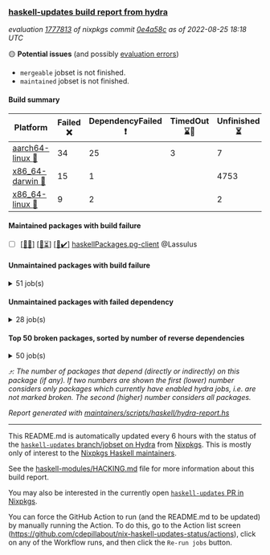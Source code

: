 ### [haskell-updates build report from hydra](https://hydra.nixos.org/jobset/nixpkgs/haskell-updates)
*evaluation [1777813](https://hydra.nixos.org/eval/1777813) of nixpkgs commit [0e4a58c](https://github.com/NixOS/nixpkgs/commits/0e4a58cba99d99ec7d25af75a5be0aee7c15b38f) as of 2022-08-25 18:18 UTC*

:yellow_circle: **Potential issues** (and possibly [evaluation errors](https://hydra.nixos.org/jobset/nixpkgs/haskell-updates))
  * `mergeable` jobset is not finished.
  * `maintained` jobset is not finished.

#### Build summary

 | Platform | Failed :x: | DependencyFailed :heavy_exclamation_mark: | TimedOut :hourglass::no_entry_sign: | Unfinished :hourglass_flowing_sand: | Success :heavy_check_mark: | 
 | --- | --- | --- | --- | --- | --- | 
 | [aarch64-linux :iphone:](https://hydra.nixos.org/eval/1777813?filter=.aarch64-linux) | 34 | 25 | 3 | 7 | 6588 | 
 | [x86_64-darwin :apple:](https://hydra.nixos.org/eval/1777813?filter=.x86_64-darwin) | 15 | 1 |  | 4753 | 1840 | 
 | [x86_64-linux :penguin:](https://hydra.nixos.org/eval/1777813?filter=.x86_64-linux) | 9 | 2 |  | 2 | 6686 | 
#### Maintained packages with build failure
- [ ] [[:iphone::x:]](https://hydra.nixos.org/build/188527251) [[:apple::hourglass_flowing_sand:]](https://hydra.nixos.org/build/188530100) [[:penguin::heavy_check_mark:]](https://hydra.nixos.org/build/188531224) [haskellPackages.pg-client](https://hydra.nixos.org/eval/1777813?filter=haskellPackages.pg-client) @Lassulus
#### Unmaintained packages with build failure
<details><summary>51 job(s) </summary>

- [ ] [[:iphone::x:]](https://hydra.nixos.org/build/188515515) [[:apple::hourglass_flowing_sand:]](https://hydra.nixos.org/build/188522489) [[:penguin::heavy_check_mark:]](https://hydra.nixos.org/build/188521894) [haskellPackages.OrderedBits](https://hydra.nixos.org/eval/1777813?filter=haskellPackages.OrderedBits)  :arrow_heading_up: 5 | 36
- [ ] [[:iphone::x:]](https://hydra.nixos.org/build/188515325) [[:apple::hourglass_flowing_sand:]](https://hydra.nixos.org/build/188530883) [[:penguin::heavy_check_mark:]](https://hydra.nixos.org/build/188527679) [haskellPackages.hw-json-simd](https://hydra.nixos.org/eval/1777813?filter=haskellPackages.hw-json-simd)  :arrow_heading_up: 4 | 8
- [ ] [[:iphone::x:]](https://hydra.nixos.org/build/188514012) [[:apple::hourglass_flowing_sand:]](https://hydra.nixos.org/build/188519423) [[:penguin::heavy_check_mark:]](https://hydra.nixos.org/build/188515617) [haskellPackages.hw-simd](https://hydra.nixos.org/eval/1777813?filter=haskellPackages.hw-simd)  :arrow_heading_up: 4 | 8
- [ ] [[:iphone::heavy_check_mark:]](https://hydra.nixos.org/build/188518583) [[:apple::hourglass_flowing_sand:]](https://hydra.nixos.org/build/188527593) [[:penguin::x:]](https://hydra.nixos.org/build/188525340) [haskellPackages.invertible](https://hydra.nixos.org/eval/1777813?filter=haskellPackages.invertible)  :arrow_heading_up: 2 | 5
- [ ] [[:iphone::x:]](https://hydra.nixos.org/build/188520558) [[:apple::hourglass_flowing_sand:]](https://hydra.nixos.org/build/188517775) [[:penguin::heavy_check_mark:]](https://hydra.nixos.org/build/188515773) [haskellPackages.factory](https://hydra.nixos.org/eval/1777813?filter=haskellPackages.factory)  :arrow_heading_up: 2 | 4
- [ ] [[:iphone::x:]](https://hydra.nixos.org/build/188523049) [[:apple::heavy_check_mark:]](https://hydra.nixos.org/build/188522389) [[:penguin::heavy_check_mark:]](https://hydra.nixos.org/build/188523927) [haskellPackages.long-double](https://hydra.nixos.org/eval/1777813?filter=haskellPackages.long-double)  :arrow_heading_up: 2 | 2
- [ ] [[:iphone::x:]](https://hydra.nixos.org/build/188521719) [[:apple::hourglass_flowing_sand:]](https://hydra.nixos.org/build/188513876) [[:penguin::heavy_check_mark:]](https://hydra.nixos.org/build/188524733) [haskellPackages.quic](https://hydra.nixos.org/eval/1777813?filter=haskellPackages.quic)  :arrow_heading_up: 2 | 2
- [ ] [[:iphone::x:]](https://hydra.nixos.org/build/188527672) [[:apple::heavy_check_mark:]](https://hydra.nixos.org/build/188520903) [[:penguin::heavy_check_mark:]](https://hydra.nixos.org/build/188514085) [haskellPackages.freetype2](https://hydra.nixos.org/eval/1777813?filter=haskellPackages.freetype2)  :arrow_heading_up: 1 | 8
- [ ] [[:iphone::x:]](https://hydra.nixos.org/build/188521576) [[:apple::hourglass_flowing_sand:]](https://hydra.nixos.org/build/188515315) [[:penguin::x:]](https://hydra.nixos.org/build/188530242) [haskellPackages.cabal-install-solver](https://hydra.nixos.org/eval/1777813?filter=haskellPackages.cabal-install-solver)  :arrow_heading_up: 1 | 1
- [ ] [[:iphone::x:]](https://hydra.nixos.org/build/188523548) [[:apple::hourglass_flowing_sand:]](https://hydra.nixos.org/build/188518576) [[:penguin::heavy_check_mark:]](https://hydra.nixos.org/build/188529066) [haskellPackages.easytensor](https://hydra.nixos.org/eval/1777813?filter=haskellPackages.easytensor)  :arrow_heading_up: 1 | 1
- [ ] [[:iphone::x:]](https://hydra.nixos.org/build/188531074) [[:apple::hourglass_flowing_sand:]](https://hydra.nixos.org/build/188524761) [[:penguin::heavy_check_mark:]](https://hydra.nixos.org/build/188516531) [haskellPackages.kazura-queue](https://hydra.nixos.org/eval/1777813?filter=haskellPackages.kazura-queue)  :arrow_heading_up: 1 | 1
- [ ] [[:iphone::x:]](https://hydra.nixos.org/build/188528592) [[:apple::heavy_check_mark:]](https://hydra.nixos.org/build/188525138) [[:penguin::heavy_check_mark:]](https://hydra.nixos.org/build/188527591) [haskellPackages.nlopt-haskell](https://hydra.nixos.org/eval/1777813?filter=haskellPackages.nlopt-haskell)  :arrow_heading_up: 1 | 1
- [ ] [[:iphone::heavy_check_mark:]](https://hydra.nixos.org/build/188525330) [[:apple::x:]](https://hydra.nixos.org/build/188522304) [[:penguin::heavy_check_mark:]](https://hydra.nixos.org/build/188515177) [haskellPackages.openal-ffi](https://hydra.nixos.org/eval/1777813?filter=haskellPackages.openal-ffi)  :arrow_heading_up: 1 | 1
- [ ] [[:iphone::x:]](https://hydra.nixos.org/build/188520063) [[:apple::hourglass_flowing_sand:]](https://hydra.nixos.org/build/188520961) [[:penguin::heavy_check_mark:]](https://hydra.nixos.org/build/188517390) [haskellPackages.swisstable](https://hydra.nixos.org/eval/1777813?filter=haskellPackages.swisstable)  :arrow_heading_up: 1 | 1
- [ ] [[:iphone::x:]](https://hydra.nixos.org/build/188523030) [[:apple::heavy_check_mark:]](https://hydra.nixos.org/build/188525504) [[:penguin::heavy_check_mark:]](https://hydra.nixos.org/build/188522045) [haskellPackages.unicode-properties](https://hydra.nixos.org/eval/1777813?filter=haskellPackages.unicode-properties)  :arrow_heading_up: 1 | 1
- [ ] [[:iphone::x:]](https://hydra.nixos.org/build/188512508) [[:apple::hourglass_flowing_sand:]](https://hydra.nixos.org/build/188528927) [[:penguin::heavy_check_mark:]](https://hydra.nixos.org/build/188526876) [haskellPackages.flatparse](https://hydra.nixos.org/eval/1777813?filter=haskellPackages.flatparse)  :arrow_heading_up: 0 | 7
- [ ] [[:iphone::heavy_check_mark:]](https://hydra.nixos.org/build/188520367) [[:apple::x:]](https://hydra.nixos.org/build/188526722) [[:penguin::heavy_check_mark:]](https://hydra.nixos.org/build/188517791) [haskellPackages.hmidi](https://hydra.nixos.org/eval/1777813?filter=haskellPackages.hmidi)  :arrow_heading_up: 0 | 4
- [ ] [[:iphone::x:]](https://hydra.nixos.org/build/188527633) [[:apple::hourglass_flowing_sand:]](https://hydra.nixos.org/build/188538652) [[:penguin::heavy_check_mark:]](https://hydra.nixos.org/build/188526929) [haskellPackages.json-rpc](https://hydra.nixos.org/eval/1777813?filter=haskellPackages.json-rpc)  :arrow_heading_up: 0 | 2
- [ ] [[:iphone::heavy_check_mark:]](https://hydra.nixos.org/build/188524996) [[:apple::x:]](https://hydra.nixos.org/build/188516402) [[:penguin::heavy_check_mark:]](https://hydra.nixos.org/build/188520922) [haskellPackages.huckleberry](https://hydra.nixos.org/eval/1777813?filter=haskellPackages.huckleberry)  :arrow_heading_up: 0 | 1
- [ ] [[:iphone::x:]](https://hydra.nixos.org/build/188530753) [[:apple::hourglass_flowing_sand:]](https://hydra.nixos.org/build/188520657) [[:penguin::heavy_check_mark:]](https://hydra.nixos.org/build/188523953) [haskellPackages.picosat](https://hydra.nixos.org/eval/1777813?filter=haskellPackages.picosat)  :arrow_heading_up: 0 | 1
- [ ] [[:iphone::heavy_check_mark:]](https://hydra.nixos.org/build/188521691) [[:apple::x:]](https://hydra.nixos.org/build/188522709) [[:penguin::heavy_check_mark:]](https://hydra.nixos.org/build/188512967) [haskellPackages.select](https://hydra.nixos.org/eval/1777813?filter=haskellPackages.select)  :arrow_heading_up: 0 | 1
- [ ] [[:iphone::x:]](https://hydra.nixos.org/build/188511577) [[:apple::hourglass_flowing_sand:]](https://hydra.nixos.org/build/188512377) [[:penguin::heavy_check_mark:]](https://hydra.nixos.org/build/188522781) [haskellPackages.HsASA](https://hydra.nixos.org/eval/1777813?filter=haskellPackages.HsASA) 
- [ ] [[:iphone::x:]](https://hydra.nixos.org/build/188527890) [[:apple::hourglass_flowing_sand:]](https://hydra.nixos.org/build/188519657) [[:penguin::x:]](https://hydra.nixos.org/build/188521528) [haskellPackages.aasam](https://hydra.nixos.org/eval/1777813?filter=haskellPackages.aasam) 
- [ ] [[:iphone::x:]](https://hydra.nixos.org/build/188511884) [[:apple::hourglass_flowing_sand:]](https://hydra.nixos.org/build/188514831) [[:penguin::heavy_check_mark:]](https://hydra.nixos.org/build/188516640) [haskellPackages.comfort-fftw](https://hydra.nixos.org/eval/1777813?filter=haskellPackages.comfort-fftw) 
- [ ] [[:iphone::x:]](https://hydra.nixos.org/build/188529500) [[:apple::hourglass_flowing_sand:]](https://hydra.nixos.org/build/188531659) [[:penguin::heavy_check_mark:]](https://hydra.nixos.org/build/188529055) [haskellPackages.ecta](https://hydra.nixos.org/eval/1777813?filter=haskellPackages.ecta) 
- [ ] [[:iphone::heavy_check_mark:]](https://hydra.nixos.org/build/188516893) [[:apple::x:]](https://hydra.nixos.org/build/188531434) [[:penguin::heavy_check_mark:]](https://hydra.nixos.org/build/188517411) [haskellPackages.ghc-gc-hook](https://hydra.nixos.org/eval/1777813?filter=haskellPackages.ghc-gc-hook) 
- [ ] [[:iphone::x:]](https://hydra.nixos.org/build/188531437) [[:penguin::heavy_check_mark:]](https://hydra.nixos.org/build/188512643) [haskellPackages.gnome-keyring](https://hydra.nixos.org/eval/1777813?filter=haskellPackages.gnome-keyring) 
- [ ] [[:iphone::heavy_check_mark:]](https://hydra.nixos.org/build/188512443) [[:apple::x:]](https://hydra.nixos.org/build/188517720) [[:penguin::heavy_check_mark:]](https://hydra.nixos.org/build/188525767) [haskellPackages.hid](https://hydra.nixos.org/eval/1777813?filter=haskellPackages.hid) 
- [ ] [[:iphone::heavy_check_mark:]](https://hydra.nixos.org/build/188521089) [[:apple::hourglass_flowing_sand:]](https://hydra.nixos.org/build/188512272) [[:penguin::x:]](https://hydra.nixos.org/build/188518226) [haskellPackages.hssh](https://hydra.nixos.org/eval/1777813?filter=haskellPackages.hssh) 
- [ ] [[:iphone::heavy_check_mark:]](https://hydra.nixos.org/build/188526801) [[:apple::x:]](https://hydra.nixos.org/build/188521095) [[:penguin::heavy_check_mark:]](https://hydra.nixos.org/build/188511691) [haskellPackages.hssourceinfo](https://hydra.nixos.org/eval/1777813?filter=haskellPackages.hssourceinfo) 
- [ ] [[:iphone::x:]](https://hydra.nixos.org/build/188530542) [[:apple::hourglass_flowing_sand:]](https://hydra.nixos.org/build/188511545) [[:penguin::heavy_check_mark:]](https://hydra.nixos.org/build/188529424) [haskellPackages.immortal-queue](https://hydra.nixos.org/eval/1777813?filter=haskellPackages.immortal-queue) 
- [ ] [[:iphone::x:]](https://hydra.nixos.org/build/188514773) [[:apple::hourglass_flowing_sand:]](https://hydra.nixos.org/build/188511438) [[:penguin::heavy_check_mark:]](https://hydra.nixos.org/build/188525731) [haskellPackages.jammittools](https://hydra.nixos.org/eval/1777813?filter=haskellPackages.jammittools) 
- [ ] [[:apple::x:]](https://hydra.nixos.org/build/188512197) [haskellPackages.kqueue](https://hydra.nixos.org/eval/1777813?filter=haskellPackages.kqueue) 
- [ ] [[:iphone::x:]](https://hydra.nixos.org/build/188524807) [[:apple::hourglass_flowing_sand:]](https://hydra.nixos.org/build/188511717) [[:penguin::x:]](https://hydra.nixos.org/build/188528521) [haskellPackages.landlock](https://hydra.nixos.org/eval/1777813?filter=haskellPackages.landlock) 
- [ ] [[:iphone::heavy_check_mark:]](https://hydra.nixos.org/build/188512006) [[:apple::hourglass_flowing_sand:]](https://hydra.nixos.org/build/188523306) [[:penguin::x:]](https://hydra.nixos.org/build/188522988) [haskellPackages.libsecp256k1](https://hydra.nixos.org/eval/1777813?filter=haskellPackages.libsecp256k1) 
- [ ] [[:iphone::heavy_check_mark:]](https://hydra.nixos.org/build/188523906) [[:apple::x:]](https://hydra.nixos.org/build/188529931) [[:penguin::heavy_check_mark:]](https://hydra.nixos.org/build/188531110) [haskellPackages.linux-framebuffer](https://hydra.nixos.org/eval/1777813?filter=haskellPackages.linux-framebuffer) 
- [ ] [[:iphone::heavy_check_mark:]](https://hydra.nixos.org/build/188531283) [[:apple::x:]](https://hydra.nixos.org/build/188531433) [[:penguin::heavy_check_mark:]](https://hydra.nixos.org/build/188526336) [haskellPackages.memfd](https://hydra.nixos.org/eval/1777813?filter=haskellPackages.memfd) 
- [ ] [[:iphone::x:]](https://hydra.nixos.org/build/188513900) [[:apple::hourglass_flowing_sand:]](https://hydra.nixos.org/build/188525860) [[:penguin::heavy_check_mark:]](https://hydra.nixos.org/build/188518443) [haskellPackages.mock-time](https://hydra.nixos.org/eval/1777813?filter=haskellPackages.mock-time) 
- [ ] [[:iphone::x:]](https://hydra.nixos.org/build/188525822) [[:apple::hourglass_flowing_sand:]](https://hydra.nixos.org/build/188528655) [[:penguin::x:]](https://hydra.nixos.org/build/188517511) [haskellPackages.ngx-export-log](https://hydra.nixos.org/eval/1777813?filter=haskellPackages.ngx-export-log) 
- [ ] [[:iphone::x:]](https://hydra.nixos.org/build/188517288) [[:apple::hourglass_flowing_sand:]](https://hydra.nixos.org/build/188521338) [[:penguin::x:]](https://hydra.nixos.org/build/188524390) [haskellPackages.phonetic-languages-simplified-properties-array-old](https://hydra.nixos.org/eval/1777813?filter=haskellPackages.phonetic-languages-simplified-properties-array-old) 
- [ ] [[:iphone::x:]](https://hydra.nixos.org/build/188514359) [[:apple::hourglass_flowing_sand:]](https://hydra.nixos.org/build/188528379) [[:penguin::heavy_check_mark:]](https://hydra.nixos.org/build/188520335) [haskellPackages.plex](https://hydra.nixos.org/eval/1777813?filter=haskellPackages.plex) 
- [ ] [[:iphone::x:]](https://hydra.nixos.org/build/188531124) [[:apple::hourglass_flowing_sand:]](https://hydra.nixos.org/build/188538708) [[:penguin::heavy_check_mark:]](https://hydra.nixos.org/build/188527911) [haskellPackages.powerqueue-distributed](https://hydra.nixos.org/eval/1777813?filter=haskellPackages.powerqueue-distributed) 
- [ ] [[:iphone::x:]](https://hydra.nixos.org/build/188522841) [[:apple::hourglass_flowing_sand:]](https://hydra.nixos.org/build/188528584) [[:penguin::x:]](https://hydra.nixos.org/build/188525472) [haskellPackages.r-glpk-phonetic-languages-ukrainian-durations](https://hydra.nixos.org/eval/1777813?filter=haskellPackages.r-glpk-phonetic-languages-ukrainian-durations) 
- [ ] [[:iphone::x:]](https://hydra.nixos.org/build/188519827) [[:apple::heavy_check_mark:]](https://hydra.nixos.org/build/188523622) [[:penguin::heavy_check_mark:]](https://hydra.nixos.org/build/188515845) [haskellPackages.risc386](https://hydra.nixos.org/eval/1777813?filter=haskellPackages.risc386) 
- [ ] [[:iphone::heavy_check_mark:]](https://hydra.nixos.org/build/188529092) [[:apple::x:]](https://hydra.nixos.org/build/188528650) [[:penguin::heavy_check_mark:]](https://hydra.nixos.org/build/188521474) [haskellPackages.sfml-audio](https://hydra.nixos.org/eval/1777813?filter=haskellPackages.sfml-audio) 
- [ ] [[:iphone::heavy_check_mark:]](https://hydra.nixos.org/build/188527786) [[:apple::x:]](https://hydra.nixos.org/build/188521833) [[:penguin::heavy_check_mark:]](https://hydra.nixos.org/build/188525359) [haskellPackages.shared-memory](https://hydra.nixos.org/eval/1777813?filter=haskellPackages.shared-memory) 
- [ ] [[:iphone::x:]](https://hydra.nixos.org/build/188516395) [[:apple::hourglass_flowing_sand:]](https://hydra.nixos.org/build/188531377) [[:penguin::heavy_check_mark:]](https://hydra.nixos.org/build/188517761) [haskellPackages.slugify](https://hydra.nixos.org/eval/1777813?filter=haskellPackages.slugify) 
- [ ] [[:iphone::x:]](https://hydra.nixos.org/build/188517638) [[:apple::heavy_check_mark:]](https://hydra.nixos.org/build/188528490) [[:penguin::heavy_check_mark:]](https://hydra.nixos.org/build/188520821) [haskellPackages.wiringPi](https://hydra.nixos.org/eval/1777813?filter=haskellPackages.wiringPi) 
- [ ] [[:iphone::heavy_check_mark:]](https://hydra.nixos.org/build/188516557) [[:apple::x:]](https://hydra.nixos.org/build/188519091) [[:penguin::heavy_check_mark:]](https://hydra.nixos.org/build/188531013) [haskellPackages.yoga](https://hydra.nixos.org/eval/1777813?filter=haskellPackages.yoga) 
- [ ] [[:iphone::heavy_check_mark:]](https://hydra.nixos.org/build/188519734) [[:apple::x:]](https://hydra.nixos.org/build/188521038) [[:penguin::heavy_check_mark:]](https://hydra.nixos.org/build/188527433) [haskellPackages.zot](https://hydra.nixos.org/eval/1777813?filter=haskellPackages.zot) 
- [ ] [[:iphone::heavy_check_mark:]](https://hydra.nixos.org/build/188515567) [[:apple::x:]](https://hydra.nixos.org/build/188529023) [[:penguin::heavy_check_mark:]](https://hydra.nixos.org/build/188514008) [haskellPackages.zxcvbn-c](https://hydra.nixos.org/eval/1777813?filter=haskellPackages.zxcvbn-c) 
</details>

#### Unmaintained packages with failed dependency
<details><summary>28 job(s) </summary>

- [ ] [[:iphone::heavy_exclamation_mark:]](https://hydra.nixos.org/build/188514179) [[:apple::hourglass_flowing_sand:]](https://hydra.nixos.org/build/188514410) [[:penguin::heavy_check_mark:]](https://hydra.nixos.org/build/188519885) [haskellPackages.PrimitiveArray](https://hydra.nixos.org/eval/1777813?filter=haskellPackages.PrimitiveArray)  :arrow_heading_up: 4 | 35
- [ ] [[:iphone::heavy_exclamation_mark:]](https://hydra.nixos.org/build/188514412) [[:apple::hourglass_flowing_sand:]](https://hydra.nixos.org/build/188525901) [[:penguin::heavy_check_mark:]](https://hydra.nixos.org/build/188531736) [haskellPackages.BiobaseTypes](https://hydra.nixos.org/eval/1777813?filter=haskellPackages.BiobaseTypes)  :arrow_heading_up: 3 | 21
- [ ] [[:iphone::heavy_exclamation_mark:]](https://hydra.nixos.org/build/188527480) [[:apple::hourglass_flowing_sand:]](https://hydra.nixos.org/build/188527093) [[:penguin::heavy_check_mark:]](https://hydra.nixos.org/build/188519083) [haskellPackages.hw-json-standard-cursor](https://hydra.nixos.org/eval/1777813?filter=haskellPackages.hw-json-standard-cursor)  :arrow_heading_up: 2 | 6
- [ ] [[:iphone::heavy_exclamation_mark:]](https://hydra.nixos.org/build/188517719) [[:apple::hourglass_flowing_sand:]](https://hydra.nixos.org/build/188525664) [[:penguin::heavy_check_mark:]](https://hydra.nixos.org/build/188517143) [haskellPackages.hw-json-simple-cursor](https://hydra.nixos.org/eval/1777813?filter=haskellPackages.hw-json-simple-cursor)  :arrow_heading_up: 2 | 4
- [ ] [[:iphone::heavy_exclamation_mark:]](https://hydra.nixos.org/build/188525573) [[:apple::hourglass_flowing_sand:]](https://hydra.nixos.org/build/188520412) [[:penguin::heavy_check_mark:]](https://hydra.nixos.org/build/188513259) [haskellPackages.BiobaseENA](https://hydra.nixos.org/eval/1777813?filter=haskellPackages.BiobaseENA)  :arrow_heading_up: 1 | 18
- [ ] [[:iphone::heavy_exclamation_mark:]](https://hydra.nixos.org/build/188519065) [[:apple::hourglass_flowing_sand:]](https://hydra.nixos.org/build/188520640) [[:penguin::heavy_check_mark:]](https://hydra.nixos.org/build/188521160) [haskellPackages.hw-json](https://hydra.nixos.org/eval/1777813?filter=haskellPackages.hw-json)  :arrow_heading_up: 1 | 3
- [ ] [[:iphone::heavy_exclamation_mark:]](https://hydra.nixos.org/build/188514453) [[:apple::hourglass_flowing_sand:]](https://hydra.nixos.org/build/188538520) [[:penguin::heavy_check_mark:]](https://hydra.nixos.org/build/188523463) [haskellPackages.http3](https://hydra.nixos.org/eval/1777813?filter=haskellPackages.http3)  :arrow_heading_up: 1 | 1
- [ ] [[:iphone::heavy_exclamation_mark:]](https://hydra.nixos.org/build/188518080) [[:apple::hourglass_flowing_sand:]](https://hydra.nixos.org/build/188522286) [[:penguin::heavy_check_mark:]](https://hydra.nixos.org/build/188520660) [haskellPackages.BiobaseXNA](https://hydra.nixos.org/eval/1777813?filter=haskellPackages.BiobaseXNA)  :arrow_heading_up: 0 | 17
- [ ] [[:iphone::heavy_exclamation_mark:]](https://hydra.nixos.org/build/188527220) [[:apple::hourglass_flowing_sand:]](https://hydra.nixos.org/build/188518023) [[:penguin::heavy_check_mark:]](https://hydra.nixos.org/build/188531792) [haskellPackages.BiobaseFasta](https://hydra.nixos.org/eval/1777813?filter=haskellPackages.BiobaseFasta)  :arrow_heading_up: 0 | 3
- [ ] [[:iphone::heavy_exclamation_mark:]](https://hydra.nixos.org/build/188529362) [[:apple::hourglass_flowing_sand:]](https://hydra.nixos.org/build/188514805) [[:penguin::heavy_check_mark:]](https://hydra.nixos.org/build/188531431) [haskellPackages.hw-dsv](https://hydra.nixos.org/eval/1777813?filter=haskellPackages.hw-dsv)  :arrow_heading_up: 0 | 3
- [ ] [[:iphone::heavy_exclamation_mark:]](https://hydra.nixos.org/build/188526723) [[:apple::hourglass_flowing_sand:]](https://hydra.nixos.org/build/188514465) [[:penguin::heavy_check_mark:]](https://hydra.nixos.org/build/188523368) [haskellPackages.hw-json-lens](https://hydra.nixos.org/eval/1777813?filter=haskellPackages.hw-json-lens)  :arrow_heading_up: 0 | 1
- [ ] [[:iphone::heavy_check_mark:]](https://hydra.nixos.org/build/188519383) [[:apple::hourglass_flowing_sand:]](https://hydra.nixos.org/build/188524944) [[:penguin::heavy_exclamation_mark:]](https://hydra.nixos.org/build/188513125) [haskellPackages.invertible-hxt](https://hydra.nixos.org/eval/1777813?filter=haskellPackages.invertible-hxt)  :arrow_heading_up: 0 | 1
- [ ] [[:iphone::heavy_exclamation_mark:]](https://hydra.nixos.org/build/188521230) [[:apple::hourglass_flowing_sand:]](https://hydra.nixos.org/build/188527316) [[:penguin::heavy_check_mark:]](https://hydra.nixos.org/build/188512824) [haskellPackages.align-audio](https://hydra.nixos.org/eval/1777813?filter=haskellPackages.align-audio) 
- [ ] [[:iphone::heavy_exclamation_mark:]](https://hydra.nixos.org/build/188524935) [[:apple::hourglass_flowing_sand:]](https://hydra.nixos.org/build/188515211) [[:penguin::heavy_check_mark:]](https://hydra.nixos.org/build/188518061) [haskellPackages.easytensor-vulkan](https://hydra.nixos.org/eval/1777813?filter=haskellPackages.easytensor-vulkan) 
- [ ] [[:iphone::heavy_exclamation_mark:]](https://hydra.nixos.org/build/188521926) [[:apple::hourglass_flowing_sand:]](https://hydra.nixos.org/build/188527299) [[:penguin::heavy_check_mark:]](https://hydra.nixos.org/build/188526695) [haskellPackages.fishfood](https://hydra.nixos.org/eval/1777813?filter=haskellPackages.fishfood) 
- [ ] [[:iphone::heavy_exclamation_mark:]](https://hydra.nixos.org/build/188512821) [[:apple::hourglass_flowing_sand:]](https://hydra.nixos.org/build/188528322) [[:penguin::heavy_check_mark:]](https://hydra.nixos.org/build/188519411) [haskellPackages.harfbuzz-pure](https://hydra.nixos.org/eval/1777813?filter=haskellPackages.harfbuzz-pure) 
- [ ] [[:iphone::heavy_exclamation_mark:]](https://hydra.nixos.org/build/188527331) [[:apple::hourglass_flowing_sand:]](https://hydra.nixos.org/build/188526648) [[:penguin::heavy_check_mark:]](https://hydra.nixos.org/build/188522681) [haskellPackages.hmatrix-nlopt](https://hydra.nixos.org/eval/1777813?filter=haskellPackages.hmatrix-nlopt) 
- [ ] [[:iphone::heavy_exclamation_mark:]](https://hydra.nixos.org/build/188528149) [[:apple::hourglass_flowing_sand:]](https://hydra.nixos.org/build/188517176) [[:penguin::heavy_check_mark:]](https://hydra.nixos.org/build/188521231) [haskellPackages.hriemann](https://hydra.nixos.org/eval/1777813?filter=haskellPackages.hriemann) 
- [ ] [[:iphone::heavy_exclamation_mark:]](https://hydra.nixos.org/build/188519855) [[:apple::hourglass_flowing_sand:]](https://hydra.nixos.org/build/188525245) [[:penguin::heavy_check_mark:]](https://hydra.nixos.org/build/188511721) [haskellPackages.hs-swisstable-hashtables-class](https://hydra.nixos.org/eval/1777813?filter=haskellPackages.hs-swisstable-hashtables-class) 
- [ ] [[:iphone::heavy_exclamation_mark:]](https://hydra.nixos.org/build/188513992) [[:apple::hourglass_flowing_sand:]](https://hydra.nixos.org/build/188520034) [[:penguin::heavy_check_mark:]](https://hydra.nixos.org/build/188526605) [haskellPackages.hw-simd-cli](https://hydra.nixos.org/eval/1777813?filter=haskellPackages.hw-simd-cli) 
- [ ] [[:iphone::heavy_exclamation_mark:]](https://hydra.nixos.org/build/188516455) [[:apple::hourglass_flowing_sand:]](https://hydra.nixos.org/build/188514338) [[:penguin::heavy_check_mark:]](https://hydra.nixos.org/build/188513553) [haskellPackages.rounded](https://hydra.nixos.org/eval/1777813?filter=haskellPackages.rounded) 
- [ ] [[:iphone::heavy_exclamation_mark:]](https://hydra.nixos.org/build/188528920) [[:apple::hourglass_flowing_sand:]](https://hydra.nixos.org/build/188516172) [[:penguin::heavy_check_mark:]](https://hydra.nixos.org/build/188514725) [haskellPackages.rounded-hw](https://hydra.nixos.org/eval/1777813?filter=haskellPackages.rounded-hw) 
- [ ] [[:iphone::heavy_exclamation_mark:]](https://hydra.nixos.org/build/188511977) [[:apple::hourglass_flowing_sand:]](https://hydra.nixos.org/build/188530744) [[:penguin::heavy_check_mark:]](https://hydra.nixos.org/build/188530182) [haskellPackages.sound-collage](https://hydra.nixos.org/eval/1777813?filter=haskellPackages.sound-collage) 
- [ ] [[:iphone::heavy_exclamation_mark:]](https://hydra.nixos.org/build/188525357) [[:apple::hourglass_flowing_sand:]](https://hydra.nixos.org/build/188520559) [[:penguin::heavy_check_mark:]](https://hydra.nixos.org/build/188529243) [haskellPackages.squeeze](https://hydra.nixos.org/eval/1777813?filter=haskellPackages.squeeze) 
- [ ] [[:iphone::heavy_exclamation_mark:]](https://hydra.nixos.org/build/188512076) [[:apple::heavy_check_mark:]](https://hydra.nixos.org/build/188519717) [[:penguin::heavy_check_mark:]](https://hydra.nixos.org/build/188523768) [haskellPackages.unicode-names](https://hydra.nixos.org/eval/1777813?filter=haskellPackages.unicode-names) 
- [ ] [[:iphone::heavy_exclamation_mark:]](https://hydra.nixos.org/build/188517937) [[:apple::hourglass_flowing_sand:]](https://hydra.nixos.org/build/188538721) [[:penguin::heavy_check_mark:]](https://hydra.nixos.org/build/188530641) [haskellPackages.warp-quic](https://hydra.nixos.org/eval/1777813?filter=haskellPackages.warp-quic) 
- [ ] [[:iphone::heavy_check_mark:]](https://hydra.nixos.org/build/188517856) [[:apple::hourglass_flowing_sand:]](https://hydra.nixos.org/build/188521780) [[:penguin::heavy_exclamation_mark:]](https://hydra.nixos.org/build/188520959) [haskellPackages.web-inv-route](https://hydra.nixos.org/eval/1777813?filter=haskellPackages.web-inv-route) 
- [ ] [[:iphone::heavy_check_mark:]](https://hydra.nixos.org/build/188530073) [[:apple::heavy_exclamation_mark:]](https://hydra.nixos.org/build/188528712) [[:penguin::heavy_check_mark:]](https://hydra.nixos.org/build/188514622) [haskellPackages.xbattbar](https://hydra.nixos.org/eval/1777813?filter=haskellPackages.xbattbar) 
</details>

#### Top 50 broken packages, sorted by number of reverse dependencies
<details><summary>50 job(s) </summary>

[amazonka-core](https://packdeps.haskellers.com/reverse/amazonka-core) :arrow_heading_up: 185  
[gogol-core](https://packdeps.haskellers.com/reverse/gogol-core) :arrow_heading_up: 184  
[haskell98](https://packdeps.haskellers.com/reverse/haskell98) :arrow_heading_up: 153  
[enumerator](https://packdeps.haskellers.com/reverse/enumerator) :arrow_heading_up: 56  
[util](https://packdeps.haskellers.com/reverse/util) :arrow_heading_up: 49  
[derive](https://packdeps.haskellers.com/reverse/derive) :arrow_heading_up: 48  
[amazonka](https://packdeps.haskellers.com/reverse/amazonka) :arrow_heading_up: 43  
[accelerate](https://packdeps.haskellers.com/reverse/accelerate) :arrow_heading_up: 42  
[parseargs](https://packdeps.haskellers.com/reverse/parseargs) :arrow_heading_up: 42  
[MonadCatchIO-transformers](https://packdeps.haskellers.com/reverse/MonadCatchIO-transformers) :arrow_heading_up: 41  
[data-lens](https://packdeps.haskellers.com/reverse/data-lens) :arrow_heading_up: 33  
[rank1dynamic](https://packdeps.haskellers.com/reverse/rank1dynamic) :arrow_heading_up: 33  
[distributed-static](https://packdeps.haskellers.com/reverse/distributed-static) :arrow_heading_up: 31  
[language-ecmascript](https://packdeps.haskellers.com/reverse/language-ecmascript) :arrow_heading_up: 31  
[distributed-process](https://packdeps.haskellers.com/reverse/distributed-process) :arrow_heading_up: 30  
[iteratee](https://packdeps.haskellers.com/reverse/iteratee) :arrow_heading_up: 29  
[jmacro](https://packdeps.haskellers.com/reverse/jmacro) :arrow_heading_up: 29  
[mmsyn3](https://packdeps.haskellers.com/reverse/mmsyn3) :arrow_heading_up: 28  
[autodocodec-yaml](https://packdeps.haskellers.com/reverse/autodocodec-yaml) :arrow_heading_up: 26  
[crypto-numbers](https://packdeps.haskellers.com/reverse/crypto-numbers) :arrow_heading_up: 25  
[either-unwrap](https://packdeps.haskellers.com/reverse/either-unwrap) :arrow_heading_up: 25  
[sydtest](https://packdeps.haskellers.com/reverse/sydtest) :arrow_heading_up: 23  
[crypto-pubkey](https://packdeps.haskellers.com/reverse/crypto-pubkey) :arrow_heading_up: 22  
[haskelldb](https://packdeps.haskellers.com/reverse/haskelldb) :arrow_heading_up: 22  
[wxdirect](https://packdeps.haskellers.com/reverse/wxdirect) :arrow_heading_up: 22  
[alg](https://packdeps.haskellers.com/reverse/alg) :arrow_heading_up: 21  
[amazonka-s3](https://packdeps.haskellers.com/reverse/amazonka-s3) :arrow_heading_up: 21  
[mmsyn2](https://packdeps.haskellers.com/reverse/mmsyn2) :arrow_heading_up: 21  
[wxc](https://packdeps.haskellers.com/reverse/wxc) :arrow_heading_up: 21  
[biocore](https://packdeps.haskellers.com/reverse/biocore) :arrow_heading_up: 20  
[wxcore](https://packdeps.haskellers.com/reverse/wxcore) :arrow_heading_up: 20  
[attoparsec-enumerator](https://packdeps.haskellers.com/reverse/attoparsec-enumerator) :arrow_heading_up: 19  
[bytestring-show](https://packdeps.haskellers.com/reverse/bytestring-show) :arrow_heading_up: 19  
[fay](https://packdeps.haskellers.com/reverse/fay) :arrow_heading_up: 19  
[wx](https://packdeps.haskellers.com/reverse/wx) :arrow_heading_up: 19  
[asn1-data](https://packdeps.haskellers.com/reverse/asn1-data) :arrow_heading_up: 18  
[dbus-core](https://packdeps.haskellers.com/reverse/dbus-core) :arrow_heading_up: 18  
[gtksourceview2](https://packdeps.haskellers.com/reverse/gtksourceview2) :arrow_heading_up: 18  
[ukrainian-phonetics-basic](https://packdeps.haskellers.com/reverse/ukrainian-phonetics-basic) :arrow_heading_up: 18  
[HGamer3D-Data](https://packdeps.haskellers.com/reverse/HGamer3D-Data) :arrow_heading_up: 17  
[certificate](https://packdeps.haskellers.com/reverse/certificate) :arrow_heading_up: 17  
[dbus-client](https://packdeps.haskellers.com/reverse/dbus-client) :arrow_heading_up: 17  
[gconf](https://packdeps.haskellers.com/reverse/gconf) :arrow_heading_up: 17  
[gtk-serialized-event](https://packdeps.haskellers.com/reverse/gtk-serialized-event) :arrow_heading_up: 17  
[cuda](https://packdeps.haskellers.com/reverse/cuda) :arrow_heading_up: 16  
[happstack-jmacro](https://packdeps.haskellers.com/reverse/happstack-jmacro) :arrow_heading_up: 16  
[manatee-core](https://packdeps.haskellers.com/reverse/manatee-core) :arrow_heading_up: 16  
[monads-fd](https://packdeps.haskellers.com/reverse/monads-fd) :arrow_heading_up: 16  
[tls-extra](https://packdeps.haskellers.com/reverse/tls-extra) :arrow_heading_up: 16  
[ADPfusion](https://packdeps.haskellers.com/reverse/ADPfusion) :arrow_heading_up: 15  
</details>


*:arrow_heading_up:: The number of packages that depend (directly or indirectly) on this package (if any). If two numbers are shown the first (lower) number considers only packages which currently have enabled hydra jobs, i.e. are not marked broken. The second (higher) number considers all packages.*

*Report generated with [maintainers/scripts/haskell/hydra-report.hs](https://github.com/NixOS/nixpkgs/blob/haskell-updates/maintainers/scripts/haskell/hydra-report.sh)*


----------------------------------------------------------------------

This README.md is automatically updated every 6 hours with the status of the
[`haskell-updates` branch/jobset on Hydra](https://hydra.nixos.org/jobset/nixpkgs/haskell-updates)
from [Nixpkgs](https://github.com/NixOS/nixpkgs).  This is mostly only of
interest to the [Nixpkgs Haskell maintainers](https://github.com/orgs/NixOS/teams/haskell).

See the
[haskell-modules/HACKING.md](https://github.com/NixOS/nixpkgs/blob/haskell-updates/pkgs/development/haskell-modules/HACKING.md)
file for more information about this build report.

You may also be interested in the currently open
[`haskell-updates` PR in Nixpkgs](https://github.com/nixos/nixpkgs/pulls?q=is%3Apr+is%3Aopen+head%3Ahaskell-updates).

You can force the GitHub Action to run (and the README.md to be updated) by
manually running the Action.  To do this, go to the Action list screen
(https://github.com/cdepillabout/nix-haskell-updates-status/actions),
click on any of the Workflow runs, and then click the `Re-run jobs` button.
